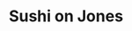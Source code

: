 ---
layout: place
title: "Sushi on Jones"
permalink: /new-york/new-york/sushi-on-jones.html
stateAbbr: NY
stateName: New York
cityName: New York
seo:
  name: "Sushi on Jones"
  type: Restaurant
  links: null
description: "Looking for sushi in New York, New York? Check out Sushi on Jones for a delightful Japanese dining experience. Enjoy a variety of sushi and other dishes in a..."
place_id: ChIJSYgFhZRZwokRdJ_SHWmaIfs
photos:
  - name: >-
      places/ChIJSYgFhZRZwokRdJ_SHWmaIfs/photos/AeeoHcJZVO3EKwaS_KxPLeXnRDqp5Eozex-JHo-ScGs2iept-AMTIA5Y81oacDy_Wn1_jdH3hCgIOepgD9j26c97JubPUXpFk_Dm_xts0dycOtSNvmVjTum9MVBrfs-ZBqenY3FMpC4PKm-fZNZKDU8P3t86W9Ys19H7j1WwuUQmcFys5LPod0eX7rTB5Q_hbZysAjrsSb5D_742_n90PkyK9kPV5rRUH8RdHWbGDr1vhjI3pVj9yQGkONOjCUJ8c9xdIOker-lJryx89c51D5_a_OcG2jLau1wjT2937cq916Larw
    widthPx: 4800
    heightPx: 3194
    authorAttributions:
      - displayName: Sushi on Jones
        uri: https://maps.google.com/maps/contrib/115051379470394555343
        photoUri: >-
          https://lh3.googleusercontent.com/a-/ALV-UjUXm0CLt-mxCPFY79JXivJ70jsrLEhVh0NpGpM6fzFs6EP3220=s100-p-k-no-mo
    flagContentUri: >-
      https://www.google.com/local/imagery/report/?cb_client=maps_api_places.places_api&image_key=!1e10!2sAF1QipPSqcJCu3JwK9D0sDEQZtJbtHJDiGOpJpg8-Bwj&hl=en-US
    googleMapsUri: >-
      https://www.google.com/maps/place//data=!3m4!1e2!3m2!1sAF1QipPSqcJCu3JwK9D0sDEQZtJbtHJDiGOpJpg8-Bwj!2e10!4m2!3m1!1s0x89c2599485058849:0xfb219a691dd29f74
  - name: >-
      places/ChIJSYgFhZRZwokRdJ_SHWmaIfs/photos/AeeoHcJiFVEk_y7ddEr0CfcfVQSBSTBlRH_66dF4dGSeJb0BZGunROTM3beqFaBwPK4PABGUM4n0aEDxFe4z_bMAg0NNJIGTg2Iq_6RaKCyxhq3Ynkl8HdSdfVuXLbOhIu9RMGVG-YSaQSVj9Vk0DXIKV7NVvWmeabEAXvsTCetLuUnlUA7RXs0gjHPa2gaIRxUqU4efZwZX6sJ95tt2OieckC76T3UVsbBgTJKqBJl6mkAEucTl6iITT81_bYp3r4Uw0GVeeNoKhZ_lp0gqn8uHgHnzyN9VuuiXqtkqp2V47xnB8Q
    widthPx: 1125
    heightPx: 735
    authorAttributions:
      - displayName: Sushi on Jones
        uri: https://maps.google.com/maps/contrib/115051379470394555343
        photoUri: >-
          https://lh3.googleusercontent.com/a-/ALV-UjUXm0CLt-mxCPFY79JXivJ70jsrLEhVh0NpGpM6fzFs6EP3220=s100-p-k-no-mo
    flagContentUri: >-
      https://www.google.com/local/imagery/report/?cb_client=maps_api_places.places_api&image_key=!1e10!2sAF1QipN9kW9cjoSME0DLg7-U8NaRQiP3CkhuFQlbKiUf&hl=en-US
    googleMapsUri: >-
      https://www.google.com/maps/place//data=!3m4!1e2!3m2!1sAF1QipN9kW9cjoSME0DLg7-U8NaRQiP3CkhuFQlbKiUf!2e10!4m2!3m1!1s0x89c2599485058849:0xfb219a691dd29f74
  - name: >-
      places/ChIJSYgFhZRZwokRdJ_SHWmaIfs/photos/AeeoHcJsvJTVeiTO5lrcm8JW_a8vDW0eXOOZl6S1Zks0f7x1yiZKR6JkPTkmxfdr9gc2C9W4lqvK0RLKxmo4mFzFdbUuMGS8dusYIisy2fWnQmWtSdsMX8uREzaK2u4uRCtgD5Yimfdm_kXiv2n1PBm_zhxFSDqNx7I4PVC-sbTgqvflIXGMa8jVCRaErZOs6zNPTPag4S14O3wCoq2Om7aCyZzbceCnSEJHCs4pC04Md3vAJCNoaaYMQpnAnOtwwJaLgh_tI-Iykh5nTNOCFwi2OUsyRnbSUWChuA9yfP6CkNrFeIlCtgGW4bu2oVDy1gqxWqW7ZFWO9-5-zwS_Xn3z0wYFjiiRTCSbscAOFwTa_LBr2NznBTJpCs3QgW4zZMCOrMElL30pGdFti3R8YXj3q4df1y0i_x7wI0UpXt6sffQ
    widthPx: 3072
    heightPx: 4080
    authorAttributions:
      - displayName: Bailey Jaworski
        uri: https://maps.google.com/maps/contrib/109114878701460560368
        photoUri: >-
          https://lh3.googleusercontent.com/a-/ALV-UjXPBhdOpGl9NY0Az0UYxx9wIlavjz6kmiEPrQjIkuy7e7CEAsLm5A=s100-p-k-no-mo
    flagContentUri: >-
      https://www.google.com/local/imagery/report/?cb_client=maps_api_places.places_api&image_key=!1e10!2sCIHM0ogKEICAgMDgiKy6Zw&hl=en-US
    googleMapsUri: >-
      https://www.google.com/maps/place//data=!3m4!1e2!3m2!1sCIHM0ogKEICAgMDgiKy6Zw!2e10!4m2!3m1!1s0x89c2599485058849:0xfb219a691dd29f74
  - name: >-
      places/ChIJSYgFhZRZwokRdJ_SHWmaIfs/photos/AeeoHcJYnL4hfoK_J8LkyZBuwuWoCYkz0VJ696gIThsapG_-D0m5c8dl7v9jkkF2xuEAuy3Iia47R33x4spug5ZP0u2SXQ-fqYGg0N207AF7vxImcpQ_5dypVZ1pTbnPS9gWaLbk_D8PjRCAyU4ZZoCzp0iTcMqHUn3o_2oxoOPp2l6NUaVkZh8EyZG5RBvdfpIMCFBC92YKYxWlnmjUZ3X7HhR1jcWp0rRebtNvjtMJsBLNzSjLKiQ-F6RztA3Is9UrXpEknw7mKX7R0gu736K0SMcdzCLXiyywslSP7ctXAuHyaWRZ6lvSF1GvHjXIt3iht-wKctewxF1NuYJJdckRKThf5W8epy5QN9c8RmmXCUrJ2OT7-YVTdXDYGTtHajk-xNwLunh8nb27un5rvfFH12VTLSh7Io0jp7OUmJqG9rS6uRRd
    widthPx: 3072
    heightPx: 4080
    authorAttributions:
      - displayName: Bailey Jaworski
        uri: https://maps.google.com/maps/contrib/109114878701460560368
        photoUri: >-
          https://lh3.googleusercontent.com/a-/ALV-UjXPBhdOpGl9NY0Az0UYxx9wIlavjz6kmiEPrQjIkuy7e7CEAsLm5A=s100-p-k-no-mo
    flagContentUri: >-
      https://www.google.com/local/imagery/report/?cb_client=maps_api_places.places_api&image_key=!1e10!2sCIHM0ogKEICAgMDgiKy65wE&hl=en-US
    googleMapsUri: >-
      https://www.google.com/maps/place//data=!3m4!1e2!3m2!1sCIHM0ogKEICAgMDgiKy65wE!2e10!4m2!3m1!1s0x89c2599485058849:0xfb219a691dd29f74
  - name: >-
      places/ChIJSYgFhZRZwokRdJ_SHWmaIfs/photos/AeeoHcICpwlpdDji2lLuxyCmw0Z9G0wCUFfMgVjYLsJHFGEfnfrI5noqk_UgkzuLioUcAcwbuVT5LHwaxF0EzaBsyILvRmhZsfO-VgE-JeRJE0wx7UmBMURFfQiHW72a-AE2AIUploz9mJCzkduIQLJg57o9XG5BeEMZLQITgELGP9wePcQigM-MKQd-HqHo7zOgjxIshmqoRvh0unEWVRZIP2B2c6sQpRJ8PHfYQomxdmOKeM2-AMhUid6km8o28oQYclSrwiz-Wu8bJSFa99btLroukYa5YwscbxcUSA6mKtgKzPFa-rZ7pyvSLQ2CRLcF8NdQbJmQVro6EOgSWysecZQ2IUDsnBr24Bn2umUi79Oy2KIACELYWWUKsj9Aj3pukJra3YhuNj52ZXhIZ3KXPqMc3OkhhNAHk5EfBuSaGAk
    widthPx: 3024
    heightPx: 4032
    authorAttributions:
      - displayName: Megan Masilungan
        uri: https://maps.google.com/maps/contrib/110228881606974238598
        photoUri: >-
          https://lh3.googleusercontent.com/a-/ALV-UjUneKNZDD7utwVZpGfx2o4p-MU6nLUwCAN0sP5Or_JRRwwEf5hGLg=s100-p-k-no-mo
    flagContentUri: >-
      https://www.google.com/local/imagery/report/?cb_client=maps_api_places.places_api&image_key=!1e10!2sCIHM0ogKEICAgMCQzarQEg&hl=en-US
    googleMapsUri: >-
      https://www.google.com/maps/place//data=!3m4!1e2!3m2!1sCIHM0ogKEICAgMCQzarQEg!2e10!4m2!3m1!1s0x89c2599485058849:0xfb219a691dd29f74
  - name: >-
      places/ChIJSYgFhZRZwokRdJ_SHWmaIfs/photos/AeeoHcKzpeMOHq_DFnlP06VDu09drRLqtJqmcxNhBDXBrX6eVbyHKKJkSv4y18CiHHpXnr2_DqjwT1KgNNwzMGmh0ucxe4ecmmutzH2Jlb74POZxnlV9XRdxtAG3lI-g839bM8vdTbZl8RcCp7PmwKOh88sWErXEKUMTJlxnqpjEWDTGW8vI2KQkbaFbDqfcH76O0IJoXdv8cPyXkWCH585RZoKK7xKL_DaZMfUjmBlU3BdlL4TlEzWmuJerw6jkl42PNLxU53ExMJDMoKx6apkj2gJnZOU00DRqpMED1H3Eu_cDpnKXklEfgoJTicC318xdEqmIi1WYX5VpgVCiA4yz0UuTshxxMQhLCAGlOQ79ZQVzZ4avQjhSIRgSYDfi20GbMevYlZvocLmllPVU0saq2qo5dxK__zkqN846UTc1QmR_2nqG
    widthPx: 3072
    heightPx: 4080
    authorAttributions:
      - displayName: Bailey Jaworski
        uri: https://maps.google.com/maps/contrib/109114878701460560368
        photoUri: >-
          https://lh3.googleusercontent.com/a-/ALV-UjXPBhdOpGl9NY0Az0UYxx9wIlavjz6kmiEPrQjIkuy7e7CEAsLm5A=s100-p-k-no-mo
    flagContentUri: >-
      https://www.google.com/local/imagery/report/?cb_client=maps_api_places.places_api&image_key=!1e10!2sCIHM0ogKEICAgMDgiKy61wE&hl=en-US
    googleMapsUri: >-
      https://www.google.com/maps/place//data=!3m4!1e2!3m2!1sCIHM0ogKEICAgMDgiKy61wE!2e10!4m2!3m1!1s0x89c2599485058849:0xfb219a691dd29f74
  - name: >-
      places/ChIJSYgFhZRZwokRdJ_SHWmaIfs/photos/AeeoHcIVFy2bJpjy4APqJC2Z8rYd7zJPahl8bXRdqkbD8QmULsayyAU4O818x8i_i3hcAr1aZFEaiAjS-t4uouUoEkgED2TsUzQyZD9PYJaDW-dw_NwjADffSeD6YjddMXGZxOqKWsicNn0XJ-MI-Ku6HevL1bgMHosWgw7L6WoaI4wTlL9EZ2BMRxnHxYSn4KqtjgsBvEshVBaF6h9Yg53REhgI2Ir-T-PKIZgCXuH2V6JBJu5xxsjAp3zVVBS4DF9Tm42_uwsi9Cj2GJBZovPjtTbbC2RI8Qa3cEgFIu2HX44-MZ3eWWlABo9mWPoicGoMLBUAgzftKsRV-CE_zoT8pMAfLWs5DCPmRPYwUmA5tdTFnTCuc8Frz7Lpwqu7E1qq_spJR_oVhuJuGGNBett1gQfFB5_hbUXeqBrUhiquWExpqg
    widthPx: 3072
    heightPx: 4080
    authorAttributions:
      - displayName: Bailey Jaworski
        uri: https://maps.google.com/maps/contrib/109114878701460560368
        photoUri: >-
          https://lh3.googleusercontent.com/a-/ALV-UjXPBhdOpGl9NY0Az0UYxx9wIlavjz6kmiEPrQjIkuy7e7CEAsLm5A=s100-p-k-no-mo
    flagContentUri: >-
      https://www.google.com/local/imagery/report/?cb_client=maps_api_places.places_api&image_key=!1e10!2sCIHM0ogKEICAgMDgiKy6Nw&hl=en-US
    googleMapsUri: >-
      https://www.google.com/maps/place//data=!3m4!1e2!3m2!1sCIHM0ogKEICAgMDgiKy6Nw!2e10!4m2!3m1!1s0x89c2599485058849:0xfb219a691dd29f74
  - name: >-
      places/ChIJSYgFhZRZwokRdJ_SHWmaIfs/photos/AeeoHcKVI6AWD4RbOZ7vya1RIQDpxqyF7RhYzJvr5V_6y2HZn78qpEdb2FThWTzDcBVAS8586wLS_6sXYqOVDuc_T0ZNaIB6GvomhsmJIMTOCZw-UxL4_HrjTixq67s_0Wb3WS8mUV_eiv9qQbeg_qjgULnSMNeKUkp2YBaNcwGKDe9mIp4v2FevQuovCR1st9BxTJYwhQ0SK_qvzMbFJDNPA99UGo4Phahq5bBKSenKE8M-EDQOxPQL5TK12KC007wGhcrbOXiG-AhSXD5DL8-2cpgDb3TomBjRPk2403DDJQ0zlarYCquPbH9LuckLynIZF87KKGEHA6t9WvJTFd_t_iHo5XMDUy_uL0t7EKgX54w9P9GhpEC6jAlM7Y2G_cCw4Sj03WovuVh44yemQJk9gOL8lBCvErdhMrZDsvzyfnOeuFC0
    widthPx: 3072
    heightPx: 4080
    authorAttributions:
      - displayName: Bailey Jaworski
        uri: https://maps.google.com/maps/contrib/109114878701460560368
        photoUri: >-
          https://lh3.googleusercontent.com/a-/ALV-UjXPBhdOpGl9NY0Az0UYxx9wIlavjz6kmiEPrQjIkuy7e7CEAsLm5A=s100-p-k-no-mo
    flagContentUri: >-
      https://www.google.com/local/imagery/report/?cb_client=maps_api_places.places_api&image_key=!1e10!2sCIHM0ogKEICAgMDgiKy69wE&hl=en-US
    googleMapsUri: >-
      https://www.google.com/maps/place//data=!3m4!1e2!3m2!1sCIHM0ogKEICAgMDgiKy69wE!2e10!4m2!3m1!1s0x89c2599485058849:0xfb219a691dd29f74
  - name: >-
      places/ChIJSYgFhZRZwokRdJ_SHWmaIfs/photos/AeeoHcKy8KrnIuInem_KOiUlIExGC8OwnrtO6hbndytblTjUmtDZ_DzyZq_aqnPxuiyOvUScKetC899WStseP7rDzwIb7DftwKd8sNOYesYjKlNZcw18poKvSxt7iq6KesTNXw9fcRndtfxx27x5kjsdbCiYOHscAz1mby37cI8qtE83wg_FWd619Arl8vsLEms8DSXjbdf44jQyguC0UeSF6hsr815EV_xLxuHVnbbz2-Bszc3LqfPEyfpJlKUPfjymnLVRSoF3lqj4OwHybEy9LlfCN5tdRAn6RmYIs0nOkGZ-tw
    widthPx: 2000
    heightPx: 1333
    authorAttributions:
      - displayName: Sushi on Jones
        uri: https://maps.google.com/maps/contrib/115051379470394555343
        photoUri: >-
          https://lh3.googleusercontent.com/a-/ALV-UjUXm0CLt-mxCPFY79JXivJ70jsrLEhVh0NpGpM6fzFs6EP3220=s100-p-k-no-mo
    flagContentUri: >-
      https://www.google.com/local/imagery/report/?cb_client=maps_api_places.places_api&image_key=!1e10!2sAF1QipMwuOA_WKqFEndjhZ1RkNlBpdF9olHNrclSX08I&hl=en-US
    googleMapsUri: >-
      https://www.google.com/maps/place//data=!3m4!1e2!3m2!1sAF1QipMwuOA_WKqFEndjhZ1RkNlBpdF9olHNrclSX08I!2e10!4m2!3m1!1s0x89c2599485058849:0xfb219a691dd29f74
  - name: >-
      places/ChIJSYgFhZRZwokRdJ_SHWmaIfs/photos/AeeoHcL83sRKuR4Mo6epz9k3cmtaiykd99nSFXz08TKDZRzE9f-XFZcw93RrmaireqJWai622HeDE1D0SVIUdabRLcxUe2TVTDBdpqKq3K_0QjeEE3FmLOGozxerBeEUy3Ewda1Gs5COT_4ETfDmd7iU5WBys70ta_bFVsuojyQC_Rb1OXXwQ-g_zb0Sqi75ES3liWlwkrt1KvPG4NzFOxHctEebdJJicUx-mVe7po3T5lCJJKyQhX7LBkmrn6JyRMmwFWv2vGyCsEQllwwu6a4AZgwyjEIWbjo3dkMF2iEO3KZiwdUQXv6DzBz1O_9kwoRUwcbIYXPTGXdElpmSdKDnBaBsYx3eJ5DRMnksI5fMA4HAZXNy5ewR9WHGoobKL-S-m-CSUwuPnH-Uh__D5mUM4PCWIu7jyulHH3bQ4AV9TFE
    widthPx: 3072
    heightPx: 4080
    authorAttributions:
      - displayName: Bailey Jaworski
        uri: https://maps.google.com/maps/contrib/109114878701460560368
        photoUri: >-
          https://lh3.googleusercontent.com/a-/ALV-UjXPBhdOpGl9NY0Az0UYxx9wIlavjz6kmiEPrQjIkuy7e7CEAsLm5A=s100-p-k-no-mo
    flagContentUri: >-
      https://www.google.com/local/imagery/report/?cb_client=maps_api_places.places_api&image_key=!1e10!2sCIHM0ogKEICAgMDgiKy6Vw&hl=en-US
    googleMapsUri: >-
      https://www.google.com/maps/place//data=!3m4!1e2!3m2!1sCIHM0ogKEICAgMDgiKy6Vw!2e10!4m2!3m1!1s0x89c2599485058849:0xfb219a691dd29f74
address: 210 W 10th St, New York, NY 10014, USA
street: 210 W 10th St
city: New York
state: NY
zip: '10014'
country: USA
neighborhood: null
latitude: '40.733978'
longitude: '-74.004248'
accessibility_options:
  wheelchairAccessibleParking: false
business_status: OPERATIONAL
name: Sushi on Jones
google_maps_links:
  directionsUri: >-
    https://www.google.com/maps/dir//''/data=!4m7!4m6!1m1!4e2!1m2!1m1!1s0x89c2599485058849:0xfb219a691dd29f74!3e0
  placeUri: https://maps.google.com/?cid=18095914554013949812
  writeAReviewUri: >-
    https://www.google.com/maps/place//data=!4m3!3m2!1s0x89c2599485058849:0xfb219a691dd29f74!12e1
  reviewsUri: >-
    https://www.google.com/maps/place//data=!4m4!3m3!1s0x89c2599485058849:0xfb219a691dd29f74!9m1!1b1
  photosUri: >-
    https://www.google.com/maps/place//data=!4m3!3m2!1s0x89c2599485058849:0xfb219a691dd29f74!10e5
primary_type: Sushi Restaurant
opening_hours:
  regular: null
  current: null
secondary_opening_hours:
  regular:
    weekdayDescriptions: null
    type: null
  current:
    weekdayDescriptions: null
    type: null
phone: null
price_level: null
price_range: null
rating: null
rating_count: 0
website: null
reviews: null
parking_options: null
payment_options: null
allow_dogs: null
curbside_pickup: null
delivery: null
dine_in: null
good_for_children: null
good_for_groups: null
good_for_sports: null
live_music: null
menu_for_children: null
outdoor_seating: null
reservable: null
restroom: null
serves_beer: null
serves_breakfast: null
serves_brunch: null
serves_cocktails: null
serves_coffee: null
serves_dinner: null
serves_dessert: null
serves_lunch: null
serves_vegetarian_food: null
serves_wine: null
takeout: null
summary: null

---